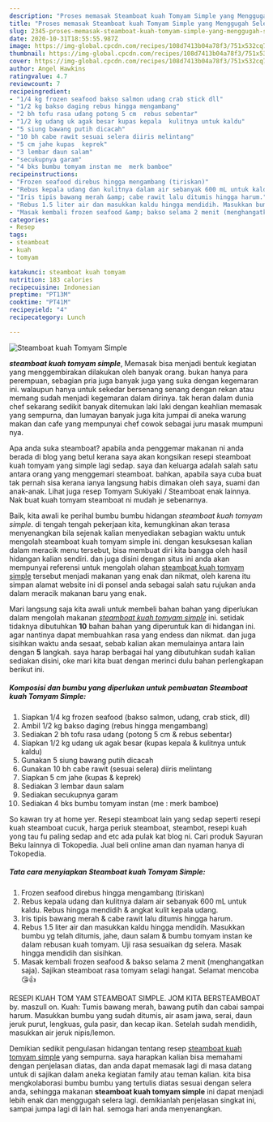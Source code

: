 ```yaml
---
description: "Proses memasak Steamboat kuah Tomyam Simple yang Menggugah Selera"
title: "Proses memasak Steamboat kuah Tomyam Simple yang Menggugah Selera"
slug: 2345-proses-memasak-steamboat-kuah-tomyam-simple-yang-menggugah-selera
date: 2020-10-31T18:55:55.987Z
image: https://img-global.cpcdn.com/recipes/108d7413b04a78f3/751x532cq70/steamboat-kuah-tomyam-simple-foto-resep-utama.jpg
thumbnail: https://img-global.cpcdn.com/recipes/108d7413b04a78f3/751x532cq70/steamboat-kuah-tomyam-simple-foto-resep-utama.jpg
cover: https://img-global.cpcdn.com/recipes/108d7413b04a78f3/751x532cq70/steamboat-kuah-tomyam-simple-foto-resep-utama.jpg
author: Angel Hawkins
ratingvalue: 4.7
reviewcount: 7
recipeingredient:
- "1/4 kg frozen seafood bakso salmon udang crab stick dll"
- "1/2 kg bakso daging rebus hingga mengambang"
- "2 bh tofu rasa udang potong 5 cm  rebus sebentar"
- "1/2 kg udang uk agak besar kupas kepala  kulitnya untuk kaldu"
- "5 siung bawang putih dicacah"
- "10 bh cabe rawit sesuai selera diiris melintang"
- "5 cm jahe kupas  keprek"
- "3 lembar daun salam"
- "secukupnya garam"
- "4 bks bumbu tomyam instan me  merk bamboe"
recipeinstructions:
- "Frozen seafood direbus hingga mengambang (tiriskan)"
- "Rebus kepala udang dan kulitnya dalam air sebanyak 600 mL untuk kaldu. Rebus hingga mendidih &amp; angkat kulit kepala udang."
- "Iris tipis bawang merah &amp; cabe rawit lalu ditumis hingga harum."
- "Rebus 1.5 liter air dan masukkan kaldu hingga mendidih. Masukkan bumbu yg telah ditumis, jahe, daun salam &amp; bumbu tomyam instan ke dalam rebusan kuah tomyam. Uji rasa sesuaikan dg selera. Masak hingga mendidih dan sisihkan."
- "Masak kembali frozen seafood &amp; bakso selama 2 menit (menghangatkan saja). Sajikan steamboat rasa tomyam selagi hangat. Selamat mencoba 😘👍"
categories:
- Resep
tags:
- steamboat
- kuah
- tomyam

katakunci: steamboat kuah tomyam 
nutrition: 183 calories
recipecuisine: Indonesian
preptime: "PT13M"
cooktime: "PT41M"
recipeyield: "4"
recipecategory: Lunch

---
```



![Steamboat kuah Tomyam Simple](https://img-global.cpcdn.com/recipes/108d7413b04a78f3/751x532cq70/steamboat-kuah-tomyam-simple-foto-resep-utama.jpg)

<b><i>steamboat kuah tomyam simple</i></b>, Memasak bisa menjadi bentuk kegiatan yang menggembirakan dilakukan oleh banyak orang. bukan hanya para perempuan, sebagian pria juga banyak juga yang suka dengan kegemaran ini. walaupun hanya untuk sekedar bersenang senang dengan rekan atau memang sudah menjadi kegemaran dalam dirinya. tak heran dalam dunia chef sekarang sedikit banyak ditemukan laki laki dengan keahlian memasak yang sempurna, dan lumayan banyak juga kita jumpai di aneka warung makan dan cafe yang mempunyai chef cowok sebagai juru masak mumpuni nya.

Apa anda suka steamboat? apabila anda penggemar makanan ni anda berada di blog yang betul kerana saya akan kongsikan resepi steamboat kuah tomyam yang simple lagi sedap. saya dan keluarga adalah salah satu antara orang yang menggemari steamboat. bahkan, apabila saya cuba buat tak pernah sisa kerana ianya langsung habis dimakan oleh saya, suami dan anak-anak. Lihat juga resep Tomyam Sukiyaki / Steamboat enak lainnya. Nak buat kuah tomyam steamboat ni mudah je sebenarnya.

Baik, kita awali ke perihal bumbu bumbu hidangan <i>steamboat kuah tomyam simple</i>. di tengah tengah pekerjaan kita, kemungkinan akan terasa menyenangkan bila sejenak kalian menyediakan sebagian waktu untuk mengolah steamboat kuah tomyam simple ini. dengan kesuksesan kalian dalam meracik menu tersebut, bisa membuat diri kita bangga oleh hasil hidangan kalian sendiri. dan juga disini dengan situs ini anda akan mempunyai referensi untuk mengolah olahan <u>steamboat kuah tomyam simple</u> tersebut menjadi makanan yang enak dan nikmat, oleh karena itu simpan alamat website ini di ponsel anda sebagai salah satu rujukan anda dalam meracik makanan baru yang enak.


Mari langsung saja kita awali untuk membeli bahan bahan yang diperlukan dalam mengolah makanan <u><i>steamboat kuah tomyam simple</i></u> ini. setidak tidaknya dibutuhkan <b>10</b> bahan bahan yang diperuntuk kan di hidangan ini. agar nantinya dapat membuahkan rasa yang endess dan nikmat. dan juga sisihkan waktu anda sesaat, sebab kalian akan memulainya antara lain dengan <b>5</b> langkah. saya harap berbagai hal yang dibutuhkan sudah kalian sediakan disini, oke mari kita buat dengan merinci dulu bahan perlengkapan berikut ini.

<!--inarticleads1-->

##### Komposisi dan bumbu yang diperlukan untuk pembuatan Steamboat kuah Tomyam Simple:

1. Siapkan 1/4 kg frozen seafood (bakso salmon, udang, crab stick, dll)
1. Ambil 1/2 kg bakso daging (rebus hingga mengambang)
1. Sediakan 2 bh tofu rasa udang (potong 5 cm &amp; rebus sebentar)
1. Siapkan 1/2 kg udang uk agak besar (kupas kepala &amp; kulitnya untuk kaldu)
1. Gunakan 5 siung bawang putih dicacah
1. Gunakan 10 bh cabe rawit (sesuai selera) diiris melintang
1. Siapkan 5 cm jahe (kupas &amp; keprek)
1. Sediakan 3 lembar daun salam
1. Sediakan secukupnya garam
1. Sediakan 4 bks bumbu tomyam instan (me : merk bamboe)


So kawan try at home yer. Resepi steamboat lain yang sedap seperti resepi kuah steamboat cucuk, harga periuk steamboat, steambot, resepi kuah yong tau fu paling sedap and etc ada pulak kat blog ni. Cari produk Sayuran Beku lainnya di Tokopedia. Jual beli online aman dan nyaman hanya di Tokopedia. 

<!--inarticleads2-->

##### Tata cara menyiapkan Steamboat kuah Tomyam Simple:

1. Frozen seafood direbus hingga mengambang (tiriskan)
1. Rebus kepala udang dan kulitnya dalam air sebanyak 600 mL untuk kaldu. Rebus hingga mendidih &amp; angkat kulit kepala udang.
1. Iris tipis bawang merah &amp; cabe rawit lalu ditumis hingga harum.
1. Rebus 1.5 liter air dan masukkan kaldu hingga mendidih. Masukkan bumbu yg telah ditumis, jahe, daun salam &amp; bumbu tomyam instan ke dalam rebusan kuah tomyam. Uji rasa sesuaikan dg selera. Masak hingga mendidih dan sisihkan.
1. Masak kembali frozen seafood &amp; bakso selama 2 menit (menghangatkan saja). Sajikan steamboat rasa tomyam selagi hangat. Selamat mencoba 😘👍


RESEPI KUAH TOM YAM STEAMBOAT SIMPLE. JOM KITA BERSTEAMBOAT by. maszull on. Kuah: Tumis bawang merah, bawang putih dan cabai sampai harum. Masukkan bumbu yang sudah ditumis, air asam jawa, serai, daun jeruk purut, lengkuas, gula pasir, dan kecap ikan. Setelah sudah mendidih, masukkan air jeruk nipis/lemon. 

Demikian sedikit pengulasan hidangan tentang resep <u>steamboat kuah tomyam simple</u> yang sempurna. saya harapkan kalian bisa memahami dengan penjelasan diatas, dan anda dapat memasak lagi di masa datang untuk di sajikan dalam aneka kegiatan family atau teman kalian. kita bisa mengkolaborasi bumbu bumbu yang tertulis diatas sesuai dengan selera anda, sehingga makanan <b>steamboat kuah tomyam simple</b> ini dapat menjadi lebih enak dan menggugah selera lagi. demikianlah penjelasan singkat ini, sampai jumpa lagi di lain hal. semoga hari anda menyenangkan.
